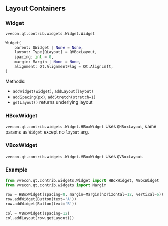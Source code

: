 ## Layout Containers

### Widget
`vvecon.qt.contrib.widgets.Widget.Widget`

```python
Widget(
    parent: QWidget | None = None,
    layout: Type[QLayout] = QVBoxLayout,
    spacing: int = 0,
    margin: Margin | None = None,
    alignment: Qt.AlignmentFlag = Qt.AlignLeft,
)
```

Methods:
- `addWidget(widget)`, `addLayout(layout)`
- `addSpacing(px)`, `addStretch(stretch=1)`
- `getLayout()` returns underlying layout

### HBoxWidget
`vvecon.qt.contrib.widgets.Widget.HBoxWidget`
Uses `QHBoxLayout`, same params as `Widget` except no `layout` arg.

### VBoxWidget
`vvecon.qt.contrib.widgets.Widget.VBoxWidget`
Uses `QVBoxLayout`.

### Example
```python
from vvecon.qt.contrib.widgets.Widget import HBoxWidget, VBoxWidget
from vvecon.qt.contrib.widgets import Margin

row = HBoxWidget(spacing=8, margin=Margin(horizontal=12, vertical=6))
row.addWidget(Button(text='A'))
row.addWidget(Button(text='B'))

col = VBoxWidget(spacing=12)
col.addLayout(row.getLayout())
```


